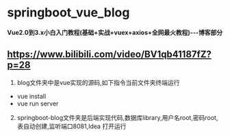 # springboot_vue_blog

**Vue2.0到3.x小白入门教程(基础+实战+vuex+axios+全网最火教程)---博客部分**
 
 https://www.bilibili.com/video/BV1qb41187fZ?p=28
----
1. blog文件夹中是vue实现的源码,如下指令当前文件夹终端运行
  * vue install
  * vue run server
2. springboot-blog文件夹是后端实现代码,数据库library,用户名root,密码root,表自动创建,监听端口8081,Idea 打开运行
